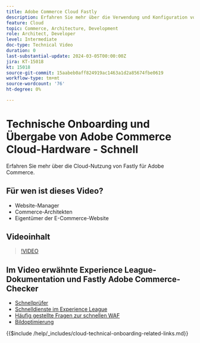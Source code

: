 ```yaml
---
title: Adobe Commerce Cloud Fastly
description: Erfahren Sie mehr über die Verwendung und Konfiguration von Adobe Commerce Cloud Fastly.
feature: Cloud
topic: Commerce, Architecture, Development
role: Architect, Developer
level: Intermediate
doc-type: Technical Video
duration: 0
last-substantial-update: 2024-03-05T00:00:00Z
jira: KT-15018
kt: 15018
source-git-commit: 15aabeb0aff824919ac1463a1d2a85674fbe0619
workflow-type: tm+mt
source-wordcount: '76'
ht-degree: 0%

---
```



# Technische Onboarding und Übergabe von Adobe Commerce Cloud-Hardware - Schnell

Erfahren Sie mehr über die Cloud-Nutzung von Fastly für Adobe Commerce.

## Für wen ist dieses Video?

- Website-Manager
- Commerce-Architekten
- Eigentümer der E-Commerce-Website

## Videoinhalt

>[!VIDEO](https://video.tv.adobe.com/v/3427695?learn=on)

## Im Video erwähnte Experience League-Dokumentation und Fastly Adobe Commerce-Checker

- [Schnellprüfer](https://adobe-commerce-tester.freetls.fastly.net/adobe-commerce-tester/)
- [Schnelldienste im Experience League](https://experienceleague.adobe.com/docs/commerce-cloud-service/user-guide/cdn/fastly.html)
- [Häufig gestellte Fragen zur schnellen WAF](https://experienceleague.adobe.com/docs/commerce-knowledge-base/kb/faq/web-application-firewall-waf-powered-by-fastly-the-faq.html)
- [Bildoptimierung](https://experienceleague.adobe.com/docs/commerce-operations/implementation-playbook/best-practices/development/image-optimization.html)

{{$include /help/_includes/cloud-technical-onboarding-related-links.md}}
